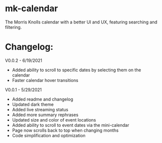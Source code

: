 # mk-calendar
The Morris Knolls calendar with a better UI and UX, featuring searching and filtering.

# Changelog:
V0.0.2 - 6/19/2021
- Added ability to scroll to specific dates by selecting them on the calendar
- Faster calendar hover transitions

V0.0.1 - 5/29/2021
- Added readme and changelog
- Updated dark theme
- Added live streaming status
- Added more summary rephrases
- Updated size and color of event locations
- Added ability to scroll to event dates via the mini-calendar
- Page now scrolls back to top when changing months
- Code simplification and optimization
